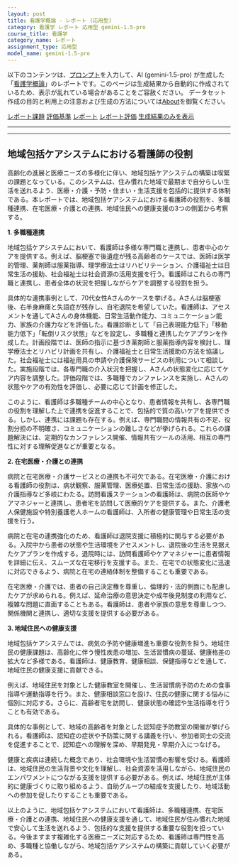 ```yaml
---
layout: post
title: 看護学概論 - レポート (応用型)
category: 看護学 レポート 応用型 gemini-1.5-pro
course_title: 看護学
category_name: レポート
assignment_type: 応用型
model_name: gemini-1.5-pro
---
```


以下のコンテンツは、[プロンプト](https://github.com/takedatoshiyuki/synthetic_assignments/tree/main/generated/看護学/gemini-1.5-pro/prompt_レポート-応用型.md)を入力して、AI (gemini-1.5-pro) が生成した「[看護学概論](/contents/看護学/)」のレポートです。このページは生成結果から自動的に作成されているため、表示が乱れている場合があることをご容赦ください。
データセット作成の目的と利用上の注意および生成の方法については[About](/About)を御覧ください。

[レポート課題](../レポート課題-応用型)
[評価基準](../評価基準-応用型)
[レポート](../レポート-応用型)
[レポート評価](../レポート評価-応用型)
[生成結果のみを表示](https://github.com/takedatoshiyuki/synthetic_assignments/tree/main/generated/看護学/gemini-1.5-pro/レポート-応用型.md)
  

***
***
  
## 地域包括ケアシステムにおける看護師の役割

高齢化の進展と医療ニーズの多様化に伴い、地域包括ケアシステムの構築は喫緊の課題となっている。このシステムは、住み慣れた地域で最期まで自分らしい生活を送れるよう、医療・介護・予防・住まい・生活支援を包括的に提供する体制である。本レポートでは、地域包括ケアシステムにおける看護師の役割を、多職種連携、在宅医療・介護との連携、地域住民への健康支援の3つの側面から考察する。

**1. 多職種連携**

地域包括ケアシステムにおいて、看護師は多様な専門職と連携し、患者中心のケアを提供する。例えば、脳梗塞で後遺症が残る高齢者のケースでは、医師は医学的管理、薬剤師は服薬指導、理学療法士はリハビリテーション、介護福祉士は日常生活の援助、社会福祉士は社会資源の活用支援を行う。看護師はこれらの専門職と連携し、患者全体の状況を把握しながらケアを調整する役割を担う。

具体的な連携事例として、70代女性Aさんのケースを挙げる。Aさんは脳梗塞後、右半身麻痺と失語症が残存し、自宅退院を希望していた。看護師は、アセスメントを通してAさんの身体機能、日常生活動作能力、コミュニケーション能力、家族の介護力などを評価した。看護診断として「自己表現能力低下」「移動能力低下」「転倒リスク状態」などを設定し、多職種と連携したケアプランを作成した。計画段階では、医師の指示に基づき薬剤師と服薬指導内容を検討し、理学療法士とリハビリ計画を共有し、介護福祉士と日常生活援助の方法を協議した。社会福祉士には福祉用具の申請や介護保険サービスの利用について相談した。実施段階では、各専門職の介入状況を把握し、Aさんの状態変化に応じてケア内容を調整した。評価段階では、多職種でカンファレンスを実施し、Aさんの状態やケアの有効性を評価し、必要に応じて計画を修正した。

このように、看護師は多職種チームの中心となり、患者情報を共有し、各専門職の役割を理解した上で連携を促進することで、包括的で質の高いケアを提供できる。しかし、連携には課題も存在する。例えば、専門職間の情報共有の不足、役割分担の不明確さ、コミュニケーションの難しさなどが挙げられる。これらの課題解決には、定期的なカンファレンス開催、情報共有ツールの活用、相互の専門性に対する理解促進などが重要となる。

**2. 在宅医療・介護との連携**

病院と在宅医療・介護サービスとの連携も不可欠である。在宅医療・介護における看護師の役割は、病状観察、服薬管理、医療処置、日常生活の援助、家族への介護指導など多岐にわたる。訪問看護ステーションの看護師は、病院の医師やケアマネジャーと連携し、患者宅を訪問して医療的ケアを提供する。また、介護老人保健施設や特別養護老人ホームの看護師は、入所者の健康管理や日常生活の支援を行う。

病院と在宅の連携強化のため、看護師は退院支援に積極的に関与する必要がある。入院中から患者の状態や生活環境をアセスメントし、退院後の生活を見据えたケアプランを作成する。退院時には、訪問看護師やケアマネジャーに患者情報を詳細に伝え、スムーズな在宅移行を支援する。また、在宅での状態変化に迅速に対応できるよう、病院と在宅の連絡体制を整備することも重要である。

在宅医療・介護では、患者の自己決定権を尊重し、倫理的・法的側面にも配慮したケアが求められる。例えば、延命治療の意思決定や成年後見制度の利用など、複雑な問題に直面することもある。看護師は、患者や家族の意思を尊重しつつ、関係機関と連携し、適切な支援を提供する必要がある。

**3. 地域住民への健康支援**

地域包括ケアシステムでは、病気の予防や健康増進も重要な役割を担う。地域住民の健康課題は、高齢化に伴う慢性疾患の増加、生活習慣病の蔓延、健康格差の拡大など多様である。看護師は、健康教育、健康相談、保健指導などを通して、地域住民の健康支援に貢献できる。

例えば、地域住民を対象とした健康教室を開催し、生活習慣病予防のための食事指導や運動指導を行う。また、健康相談窓口を設け、住民の健康に関する悩みに個別に対応する。さらに、高齢者宅を訪問し、健康状態の確認や生活指導を行うことも有効である。

具体的な事例として、地域の高齢者を対象とした認知症予防教室の開催が挙げられる。看護師は、認知症の症状や予防策に関する講義を行い、参加者同士の交流を促進することで、認知症への理解を深め、早期発見・早期介入につなげる。

健康と疾病は連続した概念であり、社会環境や生活習慣の影響を受ける。看護師は、地域住民の生活背景や文化を理解し、社会資源を活用しながら、地域住民のエンパワメントにつながる支援を提供する必要がある。例えば、地域住民が主体的に健康づくりに取り組めるよう、自助グループの結成を支援したり、地域活動への参加を促したりすることも重要である。

以上のように、地域包括ケアシステムにおいて看護師は、多職種連携、在宅医療・介護との連携、地域住民への健康支援を通して、地域住民が住み慣れた地域で安心して生活を送れるよう、包括的な支援を提供する重要な役割を担っている。今後ますます複雑化する医療ニーズに対応するため、看護師は専門性を高め、多職種と協働しながら、地域包括ケアシステムの構築に貢献していく必要がある。
